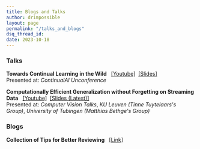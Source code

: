 ```yaml
---
title: Blogs and Talks
author: drimpossible
layout: page
permalink: "/talks_and_blogs"
dsq_thread_id:
date: 2023-10-18
---
```


### <a name="talks" id="talks">  Talks

**Towards Continual Learning in the Wild** &nbsp; [\[Youtube\]](https://www.youtube.com/watch?v=yKftWEXhvQQ) &nbsp;[\[Slides\]](https://github.com/drimpossible/drimpossible.github.io/blob/7144594a45891f7703f25b827e2da90cb6f03c28/documents/CLAI_Unconference.pdf) <br/> Presented at: *ContinualAI Unconference* 

**Computationally Efficient Generalization without Forgetting on Streaming Data** &nbsp; [\[Youtube\]](https://www.youtube.com/watch?v=V-mxeWZjCUo​) &nbsp;[\[Slides (Latest)\]](https://github.com/drimpossible/drimpossible.github.io/blob/f4895615a95286bbb7283022bc84a8342a283a56/documents/Talk_PhD_Summary.pdf) <br/> Presented at: *Computer Vision Talks*, *KU Leuven (Tinne Tuytelaars's Group)*, *University of Tubingen (Matthias Bethge's Group)*

### <a name="blogs" id="blogs"> Blogs

**Collection of Tips for Better Reviewing** &nbsp; [\[Link\]](/talks_and_blogs/reviewing_tutorial/)
